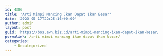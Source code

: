 ```yaml
---
id: 4386
title: 'Arti Mimpi Mancing Ikan Dapat Ikan Besar'
date: '2023-05-17T22:25:16+00:00'
author: admin
layout: post
guid: 'https://bos.awn.biz.id/arti-mimpi-mancing-ikan-dapat-ikan-besar/'
permalink: /arti-mimpi-mancing-ikan-dapat-ikan-besar/
categories:
    - Uncategorized
---
```


